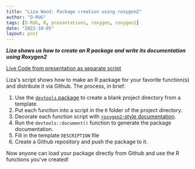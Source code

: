```yaml
---
title: "Liza Wood: Package creation using roxygen2"
author: "D-RUG"
tags: [D-RUG, R, presentations, roxygen, roxygen2]
date: "2022-10-05"
layout: post
---
```


**_Liza shows us how to create an R package and write its documentation using Roxygen2_**

[Live Code from presentation as separate script](https://d-rug.github.io/packages_with_roxygen2/)

Liza's script shows how to make an R package for your favorite function(s) and distribute it via Github. The process, in brief:

1. Use the [`devtools` package](https://devtools.r-lib.org) to create a blank project directory from a template.
2. Put each function into a script in the `R` folder of the project directory.
3. Decorate each function script with [`roxygen2`-style documentation](https://roxygen2.r-lib.org).
4. Run the `devtools::document()` function to generate the package documentation.
5. Fill in the template `DESCRIPTION` file
6. Create a Github repository and push the package to it.

Now anyone can load your package directly from Github and use the R functions you've created!